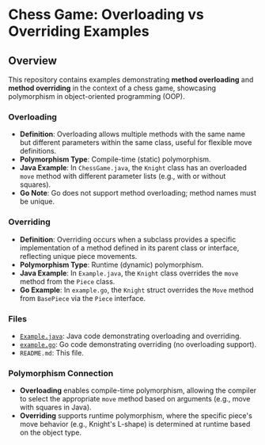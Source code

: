 # Chess Game: Overloading vs Overriding Examples

## Overview
This repository contains examples demonstrating **method overloading** and **method overriding** in the context of a chess game, showcasing polymorphism in object-oriented programming (OOP).

### Overloading
- **Definition**: Overloading allows multiple methods with the same name but different parameters within the same class, useful for flexible move definitions.
- **Polymorphism Type**: Compile-time (static) polymorphism.
- **Java Example**: In `ChessGame.java`, the `Knight` class has an overloaded `move` method with different parameter lists (e.g., with or without squares).
- **Go Note**: Go does not support method overloading; method names must be unique.

### Overriding
- **Definition**: Overriding occurs when a subclass provides a specific implementation of a method defined in its parent class or interface, reflecting unique piece movements.
- **Polymorphism Type**: Runtime (dynamic) polymorphism.
- **Java Example**: In `Example.java`, the `Knight` class overrides the `move` method from the `Piece` class.
- **Go Example**: In `example.go`, the `Knight` struct overrides the `Move` method from `BasePiece` via the `Piece` interface.

### Files
- [`Example.java`](./Example.java): Java code demonstrating overloading and overriding.
- [`example.go`](example.go): Go code demonstrating overriding (no overloading support).
- `README.md`: This file.

### Polymorphism Connection
- **Overloading** enables compile-time polymorphism, allowing the compiler to select the appropriate `move` method based on arguments (e.g., move with squares in Java).
- **Overriding** supports runtime polymorphism, where the specific piece's move behavior (e.g., Knight's L-shape) is determined at runtime based on the object type.